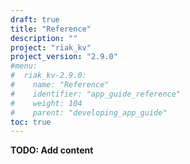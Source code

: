 ```yaml
---
draft: true
title: "Reference"
description: ""
project: "riak_kv"
project_version: "2.9.0"
#menu:
#  riak_kv-2.9.0:
#    name: "Reference"
#    identifier: "app_guide_reference"
#    weight: 104
#    parent: "developing_app_guide"
toc: true
---
```


**TODO: Add content**

